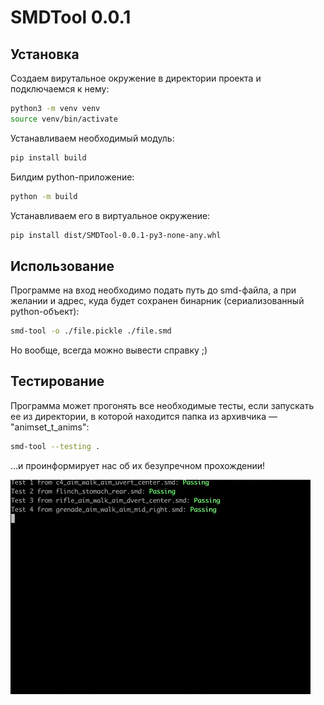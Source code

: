 # SMDTool 0.0.1

## Установка

Создаем вирутальное окружение в директории проекта и подключаемся к нему:

```bash
python3 -m venv venv
source venv/bin/activate
```

Устанавливаем необходимый модуль:

```bash
pip install build
```

Билдим python-приложение:

```bash
python -m build
```

Устанавливаем его в виртуальное окружение:

```bash
pip install dist/SMDTool-0.0.1-py3-none-any.whl
```

## Использование

Программе на вход необходимо подать путь до smd-файла, а при желании и адрес, куда будет сохранен бинарник (сериализованный python-объект):

```bash
smd-tool -o ./file.pickle ./file.smd
```

Но вообще, всегда можно вывести справку ;)

## Тестирование

Программа может прогонять все необходимые тесты, если запускать ее из директории, в которой находится папка из архивчика — "animset_t_anims":

```bash
smd-tool --testing .
```

...и проинформирует нас об их безупречном прохождении!

![demo](docs/images/demo.gif)